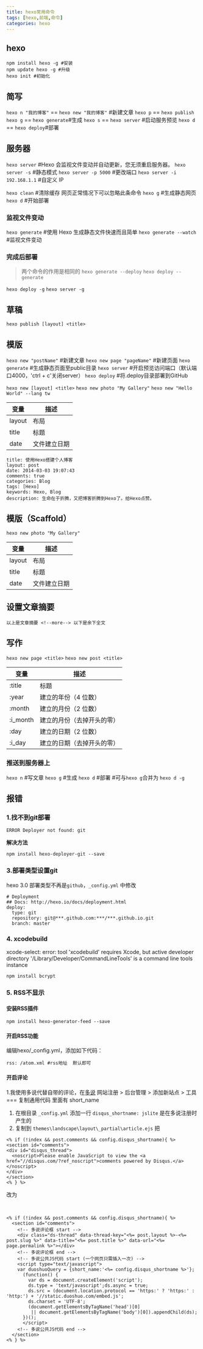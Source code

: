 ```yaml
---
title: hexo常用命令
tags: [hexo,前端,命令]
categories: hexo
---
```


## hexo

```
npm install hexo -g #安装
npm update hexo -g #升级
hexo init #初始化

```

## 简写

`hexo n "我的博客"` == `hexo new "我的博客"` #新建文章
`hexo p` == `hexo publish`
`hexo g` == `hexo generate`#生成
`hexo s` == `hexo server` #启动服务预览
`hexo d` == `hexo deploy`#部署

## 服务器

`hexo server` #Hexo 会监视文件变动并自动更新，您无须重启服务器。
`hexo server -s` #静态模式
`hexo server -p 5000` #更改端口
`hexo server -i 192.168.1.1` #自定义 IP

`hexo clean` #清除缓存 网页正常情况下可以忽略此条命令
`hexo g` #生成静态网页
`hexo d` #开始部署

### 监视文件变动

`hexo generate` #使用 Hexo 生成静态文件快速而且简单
`hexo generate --watch` #监视文件变动

### 完成后部署

> 两个命令的作用是相同的
> `hexo generate --deploy`
> `hexo deploy --generate`

`hexo deploy -g`
`hexo server -g`

## 草稿

`hexo publish [layout] <title>`

## 模版

`hexo new "postName"` #新建文章
`hexo new page "pageName"` #新建页面
`hexo generate` #生成静态页面至public目录
`hexo server` #开启预览访问端口（默认端口4000，'ctrl + c'关闭server）
`hexo deploy` #将.deploy目录部署到GitHub

`hexo new [layout] <title>`
`hexo new photo "My Gallery"`
`hexo new "Hello World" --lang tw`

| 变量     | 描述     |
| ------ | ------ |
| layout | 布局     |
| title  | 标题     |
| date   | 文件建立日期 |

```
title: 使用Hexo搭建个人博客
layout: post
date: 2014-03-03 19:07:43
comments: true
categories: Blog
tags: [Hexo]
keywords: Hexo, Blog
description: 生命在于折腾，又把博客折腾到Hexo了。给Hexo点赞。

```

## 模版（Scaffold）

`hexo new photo "My Gallery"`

| 变量     | 描述     |
| ------ | ------ |
| layout | 布局     |
| title  | 标题     |
| date   | 文件建立日期 |

## 设置文章摘要

```
以上是文章摘要 <!--more--> 以下是余下全文

```

## 写作

`hexo new page <title>`
`hexo new post <title>`

| 变量       | 描述            |
| -------- | ------------- |
| :title   | 标题            |
| :year    | 建立的年份（4 位数）   |
| :month   | 建立的月份（2 位数）   |
| :i_month | 建立的月份（去掉开头的零） |
| :day     | 建立的日期（2 位数）   |
| :i_day   | 建立的日期（去掉开头的零） |

### 推送到服务器上

`hexo n` #写文章
`hexo g` #生成
`hexo d` #部署 #可与`hexo g`合并为 `hexo d -g`

## 报错

### 1.找不到git部署

```
ERROR Deployer not found: git

```

**解决方法**

`npm install hexo-deployer-git --save`

### 3.部署类型设置git

hexo 3.0 部署类型不再是`github`，`_config.yml` 中修改

```
# Deployment
## Docs: http://hexo.io/docs/deployment.html
deploy:
  type: git
  repository: git@***.github.com:***/***.github.io.git
  branch: master

```

### 4. xcodebuild

xcode-select: error: tool 'xcodebuild' requires Xcode, but active developer directory '/Library/Developer/CommandLineTools' is a command line tools instance

`npm install bcrypt`

### 5. RSS不显示

#### 安装RSS插件

`npm install hexo-generator-feed --save`

#### 开启RSS功能

编辑hexo/_config.yml，添加如下代码：

```
rss: /atom.xml #rss地址  默认即可

```

#### 开启评论

1.我使用多说代替自带的评论，在[多说](http://duoshuo.com) 网站注册 > 后台管理 > 添加新站点 > 工具 === 复制通用代码  里面有 short_name

1. 在根目录 `_config.yml` 添加一行  `disqus_shortname: jslite` 是在多说注册时产生的
2. 复制到 `themes\landscape\layout\_partial\article.ejs`
   把

```
<% if (!index && post.comments && config.disqus_shortname){ %>
<section id="comments">
<div id="disqus_thread">
  <noscript>Please enable JavaScript to view the <a href="//disqus.com/?ref_noscript">comments powered by Disqus.</a></noscript>
</div>
</section>
<% } %>

```

改为

​

```
<% if (!index && post.comments && config.disqus_shortname){ %>
  <section id="comments">
    <!-- 多说评论框 start -->
    <div class="ds-thread" data-thread-key="<%= post.layout %>-<%= post.slug %>" data-title="<%= post.title %>" data-url="<%= page.permalink %>"></div>
    <!-- 多说评论框 end -->
    <!-- 多说公共JS代码 start (一个网页只需插入一次) -->
    <script type="text/javascript">
    var duoshuoQuery = {short_name:'<%= config.disqus_shortname %>'};
      (function() {
        var ds = document.createElement('script');
        ds.type = 'text/javascript';ds.async = true;
        ds.src = (document.location.protocol == 'https:' ? 'https:' : 'http:') + '//static.duoshuo.com/embed.js';
        ds.charset = 'UTF-8';
        (document.getElementsByTagName('head')[0]
         || document.getElementsByTagName('body')[0]).appendChild(ds);
      })();
      </script>
    <!-- 多说公共JS代码 end -->
  </section>
<% } %>
```
